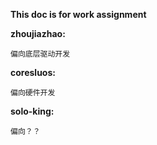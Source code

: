 **This doc is for work assignment**

**zhoujiazhao:**
  
    偏向底层驱动开发
    
**coresluos:**

    偏向硬件开发
    
**solo-king:**

    偏向？？
